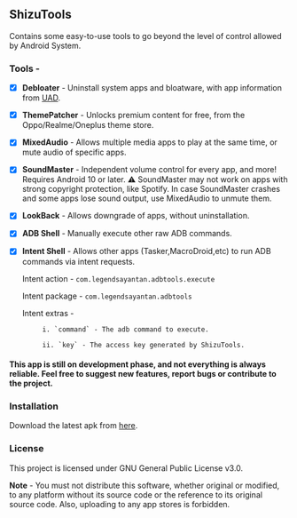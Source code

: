 ## ShizuTools
Contains some easy-to-use tools to go beyond the level of control allowed by Android System.

### Tools -
- [x] **Debloater** - Uninstall system apps and bloatware, with app information from [UAD](https://github.com/Universal-Debloater-Alliance/universal-android-debloater-next-generation).
- [x] **ThemePatcher** - Unlocks premium content for free, from the Oppo/Realme/Oneplus theme store.
- [x] **MixedAudio** - Allows multiple media apps to play at the same time, or mute audio of specific apps.
- [x] **SoundMaster** - Independent volume control for every app, and more! Requires Android 10 or later.
  ⚠ SoundMaster may not work on apps with strong copyright protection, like Spotify. In case SoundMaster crashes and some apps lose sound output, use MixedAudio to unmute them. 
- [x] **LookBack** - Allows downgrade of apps, without uninstallation.
- [x] **ADB Shell** - Manually execute other raw ADB commands.
- [x] **Intent Shell** - Allows other apps (Tasker,MacroDroid,etc) to run ADB commands via intent requests.

  Intent action - `com.legendsayantan.adbtools.execute`

  Intent package - `com.legendsayantan.adbtools`

  Intent extras -

           i. `command` - The adb command to execute.

           ii. `key` - The access key generated by ShizuTools.

#### This app is still on development phase, and not everything is always reliable. Feel free to suggest new features, report bugs or contribute to the project.

### Installation
Download the latest apk from [here](https://github.com/legendsayantan/ShizuTools/releases/latest).

### License
This project is licensed under GNU General Public License v3.0.

**Note** - You must not distribute this software, whether original or modified, to any platform without its source code or the reference to its original source code. Also, uploading to any app stores is forbidden.
